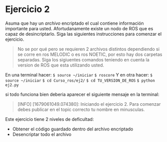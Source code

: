 # Ejercicio 2
Asuma que hay un *archivo* encriptado el cual contiene información importante para usted. Afortudanamente existe un nodo de ROS que es capaz 
de desincriptarlo. Siga las siguientes instrucciones para comenzar el ejercicio.

> No se por qué pero se requieren 2 archivos distintos dependiendo si se corre en ros MELODIC o es ros NOETIC, por esto hay dos carpetas separadas. Siga los sigiuentes comandos teniendo en cuenta la version de ROS que esta utilizando usted.

En una terminal hacer:
`$ source ~/iniciar`
`$ roscore`
Y en otra hacer:
`$ source ~/iniciar`
`$ cd Curso_ros/ej2/`
`$ cd TU_VERSION_DE_ROS`
`$ python ej2.py`

si todo funciona bien deberia aparecer el siguiente mensaje en la terminal:
> [INFO] [1679061049.074380]: Iniciando el ejercicio 2. Para comenzar debes publicar en el topic correcto tu nombre en minusculas.

Este ejercicio tiene 2 niveles de deficultad: 
- Obtener el código guardado dentro del archivo encriptado
- Desencriptar todo el archivo
